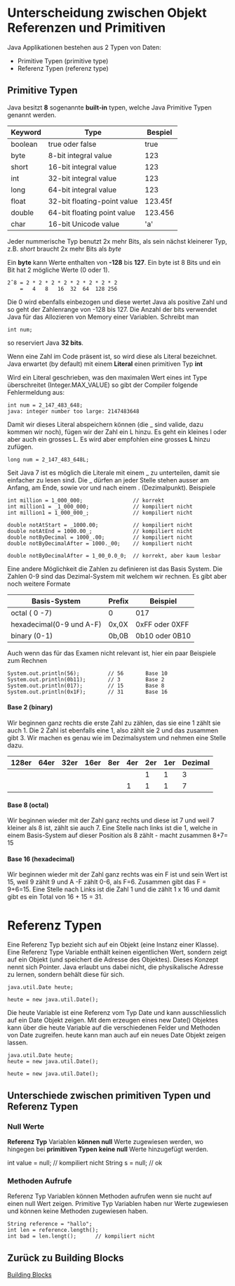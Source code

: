 # Unterscheidung zwischen Objekt Referenzen und Primitiven

Java Applikationen bestehen aus 2 Typen von Daten:
* Primitive Typen (primitive type)
* Referenz Typen (referenz type)

## Primitive Typen

Java besitzt **8** sogenannte **built-in** typen, welche Java Primitive Typen genannt werden.

Keyword | Type | Bespiel
------- |----- |-----------
boolean | true oder false | true
byte | 8-bit integral value | 123
short | 16-bit integral value | 123
int | 32-bit integral value | 123
long | 64-bit integral value | 123
float | 32-bit floating-point value | 123.45f
double | 64-bit floating point value | 123.456
char | 16-bit Unicode value | 'a'

Jeder nummerische Typ benutzt 2x mehr Bits, als sein nächst kleinerer Typ, 
z.B. *short* braucht 2x mehr Bits als *byte*

Ein **byte** kann Werte enthalten von **-128** bis **127**. Ein byte ist 8 Bits und 
ein Bit hat 2 mögliche Werte (0 oder 1). 

    2ˆ8 = 2 * 2 * 2 * 2 * 2 * 2 * 2 * 2
        =   4   8   16  32  64  128 256 
        
Die 0 wird ebenfalls einbezogen und diese wertet Java als positive Zahl und so geht
der Zahlenrange von -128 bis 127.
Die Anzahl der bits verwendet Java für das Allozieren von Memory einer Variablen. Schreibt man

    int num;
    
so reserviert Java **32 bits**.

Wenn eine Zahl im Code präsent ist, so wird diese als Literal bezeichnet. 
Java erwartet (by default) mit einem **Literal** einen primitiven Typ **int**

Wird ein Literal geschrieben, was den maximalen Wert eines int Type überschreitet
(Integer.MAX_VALUE) so gibt der Compiler folgende Fehlermeldung aus:

    int num = 2_147_483_648;
    java: integer number too large: 2147483648
    
Damit wir dieses Literal abspeichern können (die _ sind valide, dazu kommen wir noch),
fügen wir der Zahl ein L hinzu. Es geht ein kleines l oder aber auch ein grosses L. 
Es wird aber empfohlen eine grosses **L** hinzu zufügen.

    long num = 2_147_483_648L;
    

Seit Java 7 ist es möglich die Literale mit einem _ zu unterteilen, damit sie einfacher
zu lesen sind. Die _ dürfen an jeder Stelle stehen ausser am Anfang, am Ende, sowie
vor und nach einem . (Dezimalpunkt). Beispiele

    int million = 1_000_000;                // korrekt
    int million1 = _1_000_000;              // kompiliert nicht
    int million1 = 1_000_000_;              // kompiliert nicht
        
    double notAtStart = _1000.00;           // kompiliert nicht
    double notAtEnd = 1000.00_;             // kompiliert nicht
    double notByDecimal = 1000_.00;         // kompiliert nicht
    double notByDecimalAfter = 1000._00;    // kompiliert nicht
    
    double notByDecimalAfter = 1_00_0.0_0;  // korrekt, aber kaum lesbar
    

Eine andere Möglichkeit die Zahlen zu definieren ist das Basis System. Die Zahlen 0-9 sind
das Dezimal-System mit welchem wir rechnen. Es gibt aber noch weitere Formate

Basis-System | Prefix | Beispiel
------------ |------- |---------
octal ( 0 -7) | 0 | 017
hexadecimal(0-9 und A-F) | 0x,0X | 0xFF oder 0XFF
binary (0-1) | 0b,0B | 0b10 oder 0B10
    

Auch wenn das für das Examen nicht relevant ist, hier ein paar Beispiele zum Rechnen

    System.out.println(56);         // 56       Base 10
    System.out.println(0b11);       // 3        Base 2
    System.out.println(017);        // 15       Base 8
    System.out.println(0x1F);       // 31       Base 16
    
#### Base 2 (binary)
Wir beginnen ganz rechts die erste Zahl zu zählen, das sie eine 1 zählt sie auch 1.
Die 2 Zahl ist ebenfalls eine 1, also zählt sie 2 und das zusammen gibt 3.
Wir machen es genau wie im Dezimalsystem und nehmen eine Stelle dazu. 
 
128er | 64er | 32er | 16er | 8er | 4er | 2er | 1er | Dezimal
----- | ---- | ---- | ---- | --- |---- | --- | --- | -------
  |  |  |  |  |  |  | 1 | 1 | 3
  |  |  |  |  |  | 1 | 1 | 1 | 7
      
#### Base 8 (octal)
Wir beginnen wieder mit der Zahl ganz rechts und diese ist 7 und weil 7 kleiner als 8 ist,
zählt sie auch 7. Eine Stelle nach links ist die 1, welche in einem Basis-System auf
dieser Position als 8 zählt - macht zusammen 8+7= 15

#### Base 16 (hexadecimal)
Wir beginnen wieder mit der Zahl ganz rechts was ein F ist und sein Wert ist 15, weil 9 zählt 9
und A -F zählt 0-6, als F=6. Zusammen gibt das F = 9+6=15. Eine Stelle nach Links ist die Zahl 1
und die zählt 1 x 16 und damit gibt es ein Total von 16 + 15 = 31.

 
# Referenz Typen
Eine Referenz Typ bezieht sich auf ein Objekt (eine Instanz einer Klasse). Eine Referenz Type 
Variable enthält keinen eigentlichen Wert, sondern zeigt auf ein Objekt (und speichert die
Adresse des Objektes). Dieses Konzept nennt sich Pointer. Java erlaubt uns dabei nicht, 
die physikalische Adresse zu lernen, sondern behält diese für sich.


    java.util.Date heute;
    
    heute = new java.util.Date();
    
Die heute Variable ist eine Referenz vom Typ Date und kann ausschliesslich auf ein Date Objekt
zeigen. Mit dem erzeugen eines new Date() Objektes kann über die heute Variable auf 
die verschiedenen Felder und Methoden von Date zugreifen.
heute kann man auch auf ein neues Date Objekt zeigen lassen.

    java.util.Date heute;
    heute = new java.util.Date();
    
    heute = new java.util.Date();
    
## Unterschiede zwischen primitiven Typen und Referenz Typen
### Null Werte
**Referenz Typ** Variablen **können null** Werte zugewiesen werden, wo hingegen bei
**primitiven Typen** **keine null** Werte hinzugefügt werden.

   int value = null;       // kompiliert nicht
   String s = null;        // ok
 
### Methoden Aufrufe
Referenz Typ Variablen können Methoden aufrufen wenn sie nucht auf einen null Wert zeigen.
Primitive Typ Variablen haben nur Werte zugewiesen und können keine Methoden zugewiesen haben.

    String reference = "hallo";
    int len = reference.length();
    int bad = len.lengt();      // kompiliert nicht
    

## Zurück zu Building Blocks
[Building Blocks](BuildingBlocks.md)
